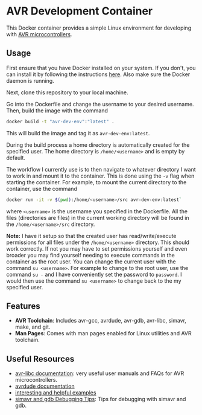 # AVR Development Container

This Docker container provides a simple Linux environment for developing with [AVR microcontrollers](https://en.wikipedia.org/wiki/AVR_microcontrollers).

## Usage

First ensure that you have Docker installed on your system. If you don't, you can install it by following the instructions [here](https://docs.docker.com/get-docker/). Also make sure the Docker daemon is running.

Next, clone this repository to your local machine.

Go into the Dockerfile and change the username to your desired username. Then, build the image with the command

```bash
docker build -t "avr-dev-env":"latest" .
```

 This will build the image and tag it as `avr-dev-env:latest`.

During the build process a home directory is automatically created for the specified user. The home directory is `/home/<username>` and is empty by default.

The workflow I currently use is to then navigate to whatever directory I want to work in and mount it to the container. This is done using the `-v` flag when starting the container. For example, to mount the current directory to the container, use the command

```bash
docker run -it -v $(pwd):/home/<username>/src avr-dev-env:latest`
```

where `<username>` is the username you specified in the Dockerfile. All the files (directories are files) in the current working directory will be found in the `/home/<username>/src` directory.

**Note:** I have it setup so that the created user has read/write/execute permissions for all files under the `/home/<username>` directory. This should work correctly. If not you may have to set permissions yourself and even broader you may find yourself needing to execute commands in the container as the root user. You can change the current user with the command `su <username>`. For example to change to the root user, use the command `su -` and I have conveniently set the password to `password`. I would then use the command `su <username>` to change back to the my specified user.

## Features

- **AVR Toolchain**: Includes avr-gcc, avrdude, avr-gdb, avr-libc, simavr, make, and git.
- **Man Pages**: Comes with man pages enabled for Linux utilities and AVR toolchain.

## Useful Resources

- [avr-libc documentation](https://www.nongnu.org/avr-libc/user-manual/index.html): very useful user manuals and FAQs for AVR microcontrollers.
- [avrdude documentation](https://avrdudes.github.io/avrdude/6.4/avrdude.pdf)
- [interesting and helpful examples](http://www.rjhcoding.com/index.php)
- [simavr and gdb Debugging Tips](https://aykevl.nl/2020/06/simavr-debug/): Tips for debugging with simavr and gdb.
